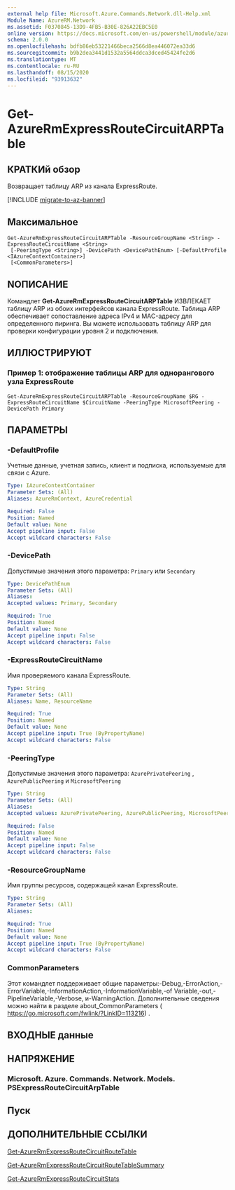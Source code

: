 ```yaml
---
external help file: Microsoft.Azure.Commands.Network.dll-Help.xml
Module Name: AzureRM.Network
ms.assetid: F0370845-13D9-4FB5-B30E-826A22EBC5E0
online version: https://docs.microsoft.com/en-us/powershell/module/azurerm.network/get-azurermexpressroutecircuitarptable
schema: 2.0.0
ms.openlocfilehash: bdfb86eb53221466beca2566d8ea446072ea33d6
ms.sourcegitcommit: b9b2dea3441d1532a5564ddca3dced45424fe2d6
ms.translationtype: MT
ms.contentlocale: ru-RU
ms.lasthandoff: 08/15/2020
ms.locfileid: "93913632"
---
```

# Get-AzureRmExpressRouteCircuitARPTable

## КРАТКИй обзор
Возвращает таблицу ARP из канала ExpressRoute.

[!INCLUDE [migrate-to-az-banner](../../includes/migrate-to-az-banner.md)]

## Максимальное

```
Get-AzureRmExpressRouteCircuitARPTable -ResourceGroupName <String> -ExpressRouteCircuitName <String>
 [-PeeringType <String>] -DevicePath <DevicePathEnum> [-DefaultProfile <IAzureContextContainer>]
 [<CommonParameters>]
```

## NОПИСАНИЕ
Командлет **Get-AzureRmExpressRouteCircuitARPTable** ИЗВЛЕКАЕТ таблицу ARP из обоих интерфейсов канала ExpressRoute. Таблица ARP обеспечивает сопоставление адреса IPv4 и MAC-адресу для определенного пиринга. Вы можете использовать таблицу ARP для проверки конфигурации уровня 2 и подключения.

## ИЛЛЮСТРИРУЮТ

### Пример 1: отображение таблицы ARP для однорангового узла ExpressRoute
```
Get-AzureRmExpressRouteCircuitARPTable -ResourceGroupName $RG -ExpressRouteCircuitName $CircuitName -PeeringType MicrosoftPeering -DevicePath Primary
```

## ПАРАМЕТРЫ

### -DefaultProfile
Учетные данные, учетная запись, клиент и подписка, используемые для связи с Azure.

```yaml
Type: IAzureContextContainer
Parameter Sets: (All)
Aliases: AzureRmContext, AzureCredential

Required: False
Position: Named
Default value: None
Accept pipeline input: False
Accept wildcard characters: False
```

### -DevicePath
Допустимые значения этого параметра: `Primary` или `Secondary`

```yaml
Type: DevicePathEnum
Parameter Sets: (All)
Aliases: 
Accepted values: Primary, Secondary

Required: True
Position: Named
Default value: None
Accept pipeline input: False
Accept wildcard characters: False
```

### -ExpressRouteCircuitName
Имя проверяемого канала ExpressRoute.

```yaml
Type: String
Parameter Sets: (All)
Aliases: Name, ResourceName

Required: True
Position: Named
Default value: None
Accept pipeline input: True (ByPropertyName)
Accept wildcard characters: False
```

### -PeeringType
Допустимые значения этого параметра: `AzurePrivatePeering` , `AzurePublicPeering` и `MicrosoftPeering`

```yaml
Type: String
Parameter Sets: (All)
Aliases: 
Accepted values: AzurePrivatePeering, AzurePublicPeering, MicrosoftPeering

Required: False
Position: Named
Default value: None
Accept pipeline input: False
Accept wildcard characters: False
```

### -ResourceGroupName
Имя группы ресурсов, содержащей канал ExpressRoute.

```yaml
Type: String
Parameter Sets: (All)
Aliases: 

Required: True
Position: Named
Default value: None
Accept pipeline input: True (ByPropertyName)
Accept wildcard characters: False
```

### CommonParameters
Этот командлет поддерживает общие параметры:-Debug,-ErrorAction,-ErrorVariable,-InformationAction,-InformationVariable,-of Variable,-out,-PipelineVariable,-Verbose, и-WarningAction. Дополнительные сведения можно найти в разделе about_CommonParameters ( https://go.microsoft.com/fwlink/?LinkID=113216) .

## ВХОДНЫЕ данные

## НАПРЯЖЕНИЕ

### Microsoft. Azure. Commands. Network. Models. PSExpressRouteCircuitArpTable

## Пуск

## ДОПОЛНИТЕЛЬНЫЕ ССЫЛКИ

[Get-AzureRmExpressRouteCircuitRouteTable](Get-AzureRmExpressRouteCircuitRouteTable.md)

[Get-AzureRmExpressRouteCircuitRouteTableSummary](Get-AzureRmExpressRouteCircuitRouteTableSummary.md)

[Get-AzureRmExpressRouteCircuitStats](Get-AzureRmExpressRouteCircuitStats.md)
